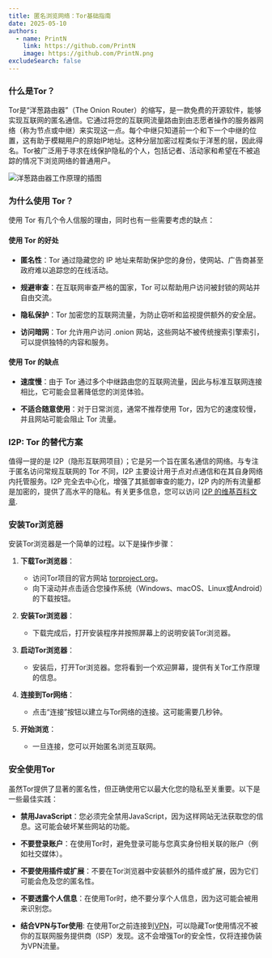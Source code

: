 ```yaml
---
title: 匿名浏览网络：Tor基础指南
date: 2025-05-10
authors:
  - name: PrintN
    link: https://github.com/PrintN
    image: https://github.com/PrintN.png
excludeSearch: false
---
```

### 什么是Tor？
Tor是“洋葱路由器”（The Onion Router）的缩写，是一款免费的开源软件，能够实现互联网的匿名通信。它通过将您的互联网流量路由到由志愿者操作的服务器网络（称为节点或中继）来实现这一点。每个中继只知道前一个和下一个中继的位置，这有助于模糊用户的原始IP地址。这种分层加密过程类似于洋葱的层，因此得名。Tor被广泛用于寻求在线保护隐私的个人，包括记者、活动家和希望在不被追踪的情况下浏览网络的普通用户。

![洋葱路由器工作原理的插图](../../../images/articles/navigating-the-web-anonymously-a-guide-to-tor-basics/how-tor-works.webp)

### 为什么使用 Tor？
使用 Tor 有几个令人信服的理由，同时也有一些需要考虑的缺点：

#### 使用 Tor 的好处
- **匿名性**：Tor 通过隐藏您的 IP 地址来帮助保护您的身份，使网站、广告商甚至政府难以追踪您的在线活动。

- **规避审查**：在互联网审查严格的国家，Tor 可以帮助用户访问被封锁的网站并自由交流。

- **隐私保护**：Tor 加密您的互联网流量，为防止窃听和监视提供额外的安全层。

- **访问暗网**：Tor 允许用户访问 .onion 网站，这些网站不被传统搜索引擎索引，可以提供独特的内容和服务。

#### 使用 Tor 的缺点
- **速度慢**：由于 Tor 通过多个中继路由您的互联网流量，因此与标准互联网连接相比，它可能会显著降低您的浏览体验。

- **不适合随意使用**：对于日常浏览，通常不推荐使用 Tor，因为它的速度较慢，并且网站可能会阻止 Tor 流量。

### I2P: Tor 的替代方案
值得一提的是 I2P（隐形互联网项目）；它是另一个旨在匿名通信的网络。与专注于匿名访问常规互联网的 Tor 不同，I2P 主要设计用于点对点通信和在其自身网络内托管服务。I2P 完全去中心化，增强了其抵御审查的能力，I2P 内的所有流量都是加密的，提供了高水平的隐私。有关更多信息，您可以访问 [I2P 的维基百科文章](https://en.wikipedia.org/wiki/I2P).

### 安装Tor浏览器
安装Tor浏览器是一个简单的过程。以下是操作步骤：
1. **下载Tor浏览器**：
   - 访问Tor项目的官方网站 [torproject.org](https://www.torproject.org/download/)。
   - 向下滚动并点击适合您操作系统（Windows、macOS、Linux或Android）的下载按钮。

2. **安装Tor浏览器**：
   - 下载完成后，打开安装程序并按照屏幕上的说明安装Tor浏览器。

3. **启动Tor浏览器**：
   - 安装后，打开Tor浏览器。您将看到一个欢迎屏幕，提供有关Tor工作原理的信息。

4. **连接到Tor网络**：
   - 点击“连接”按钮以建立与Tor网络的连接。这可能需要几秒钟。

5. **开始浏览**：
   - 一旦连接，您可以开始匿名浏览互联网。

### 安全使用Tor
虽然Tor提供了显著的匿名性，但正确使用它以最大化您的隐私至关重要。以下是一些最佳实践：
- **禁用JavaScript**：您必须完全禁用JavaScript，因为这样网站无法获取您的信息。这可能会破坏某些网站的功能。

- **不要登录账户**：在使用Tor时，避免登录可能与您真实身份相关联的账户（例如社交媒体）。

- **不要使用插件或扩展**：不要在Tor浏览器中安装额外的插件或扩展，因为它们可能会危及您的匿名性。

- **不要透露个人信息**：在使用Tor时，绝不要分享个人信息，因为这可能会被用来识别您。

- **结合VPN与Tor使用**: 在使用Tor之前连接到[VPN](/zh-cn/articles/what-is-a-vpn-and-should-you-use-one)，可以隐藏Tor使用情况不被你的互联网服务提供商（ISP）发现。这不会增强Tor的安全性，仅将连接伪装为VPN流量。